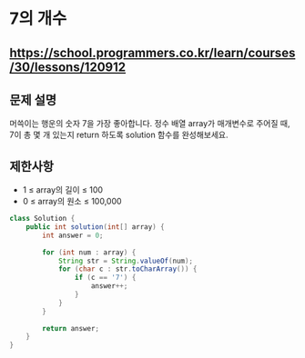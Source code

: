 # 7의 개수
https://school.programmers.co.kr/learn/courses/30/lessons/120912
---
## 문제 설명
머쓱이는 행운의 숫자 7을 가장 좋아합니다. 정수 배열 array가 매개변수로 주어질 때, 7이 총 몇 개 있는지 return 하도록 solution 함수를 완성해보세요.

## 제한사항
+ 1 ≤ array의 길이 ≤ 100
+ 0 ≤ array의 원소 ≤ 100,000
```java
class Solution {
    public int solution(int[] array) {
        int answer = 0;
        
        for (int num : array) {
            String str = String.valueOf(num);
            for (char c : str.toCharArray()) {
                if (c == '7') {
                    answer++;
                }
            }
        }
        
        return answer;
    }
}
```